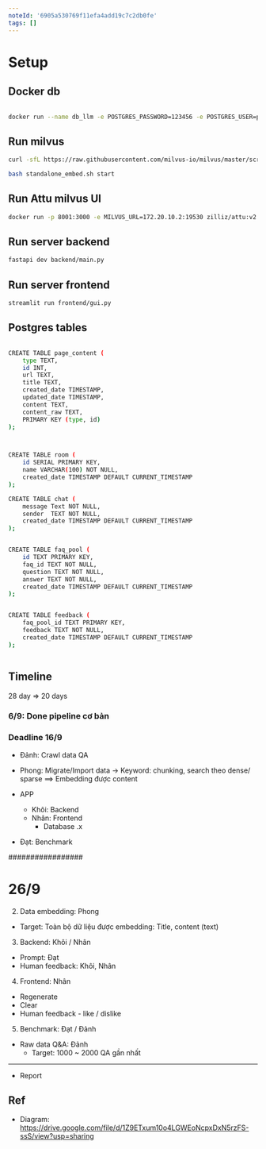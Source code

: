 ```yaml
---
noteId: '6905a530769f11efa4add19c7c2db0fe'
tags: []
---
```


# Setup

## Docker db

```bash

docker run --name db_llm -e POSTGRES_PASSWORD=123456 -e POSTGRES_USER=postgres -e POSTGRES_DB=db_llm -p 5432:5432 -d postgres
```

## Run milvus

```sh
curl -sfL https://raw.githubusercontent.com/milvus-io/milvus/master/scripts/standalone_embed.sh -o standalone_embed.sh

bash standalone_embed.sh start

```

## Run Attu milvus UI

```sh
docker run -p 8001:3000 -e MILVUS_URL=172.20.10.2:19530 zilliz/attu:v2.4
```

## Run server backend

```sh
fastapi dev backend/main.py
```

## Run server frontend

```sh
streamlit run frontend/gui.py
```

## Postgres tables

```sh

CREATE TABLE page_content (
    type TEXT,
    id INT,
    url TEXT,
    title TEXT,
    created_date TIMESTAMP,
    updated_date TIMESTAMP,
    content TEXT,
    content_raw TEXT,
    PRIMARY KEY (type, id)
);



CREATE TABLE room (
    id SERIAL PRIMARY KEY,
    name VARCHAR(100) NOT NULL,
    created_date TIMESTAMP DEFAULT CURRENT_TIMESTAMP
);

CREATE TABLE chat (
    message Text NOT NULL,
    sender  TEXT NOT NULL,
    created_date TIMESTAMP DEFAULT CURRENT_TIMESTAMP
);


CREATE TABLE faq_pool (
    id TEXT PRIMARY KEY,
    faq_id TEXT NOT NULL,
    question TEXT NOT NULL,
    answer TEXT NOT NULL,
    created_date TIMESTAMP DEFAULT CURRENT_TIMESTAMP
);


CREATE TABLE feedback (
    faq_pool_id TEXT PRIMARY KEY,
    feedback TEXT NOT NULL,
    created_date TIMESTAMP DEFAULT CURRENT_TIMESTAMP
);



```

## Timeline

28 day
=> 20 days

### 6/9: Done pipeline cơ bản

### Deadline 16/9

- Đảnh: Crawl data QA

- Phong: Migrate/Import data -> Keyword: chunking, search theo dense/ sparse
  ==> Embedding được content

- APP

  - Khôi: Backend
  - Nhân: Frontend
    - Database .x

- Đạt: Benchmark

#################

# 26/9

2. Data embedding: Phong

- Target: Toàn bộ dữ liệu được embedding: Title, content (text)

3. Backend: Khôi / Nhân

- Prompt: Đạt
- Human feedback: Khôi, Nhân

4. Frontend: Nhân

- Regenerate
- Clear
- Human feedback - like / dislike

5. Benchmark: Đạt / Đảnh

- Raw data Q&A: Đảnh
  - Target: 1000 ~ 2000 QA gần nhất

---

- Report

## Ref

- Diagram: https://drive.google.com/file/d/1Z9ETxum10o4LGWEoNcpxDxN5rzFS-ssS/view?usp=sharing
